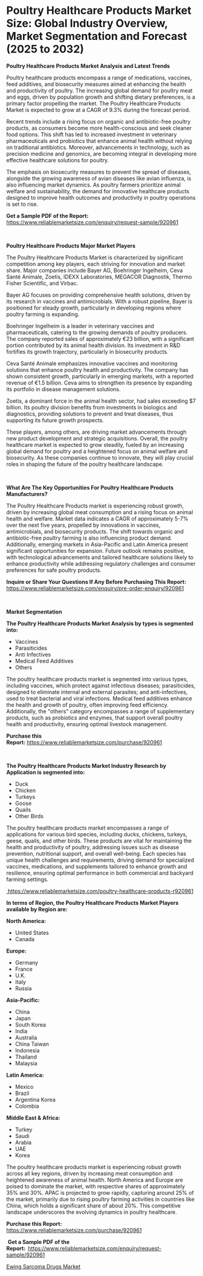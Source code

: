 <p><h1>Poultry Healthcare Products Market Size: Global Industry Overview, Market Segmentation and Forecast (2025 to 2032)</h1></p><p><strong>Poultry Healthcare Products Market Analysis and Latest Trends</strong></p>
<p><p>Poultry healthcare products encompass a range of medications, vaccines, feed additives, and biosecurity measures aimed at enhancing the health and productivity of poultry. The increasing global demand for poultry meat and eggs, driven by population growth and shifting dietary preferences, is a primary factor propelling the market. The Poultry Healthcare Products Market is expected to grow at a CAGR of 9.3% during the forecast period. </p><p>Recent trends include a rising focus on organic and antibiotic-free poultry products, as consumers become more health-conscious and seek cleaner food options. This shift has led to increased investment in veterinary pharmaceuticals and probiotics that enhance animal health without relying on traditional antibiotics. Moreover, advancements in technology, such as precision medicine and genomics, are becoming integral in developing more effective healthcare solutions for poultry.</p><p>The emphasis on biosecurity measures to prevent the spread of diseases, alongside the growing awareness of avian diseases like avian influenza, is also influencing market dynamics. As poultry farmers prioritize animal welfare and sustainability, the demand for innovative healthcare products designed to improve health outcomes and productivity in poultry operations is set to rise.</p></p>
<p><strong>Get a Sample PDF of the Report:&nbsp;</strong> <a href="https://www.reliablemarketsize.com/enquiry/request-sample/920961?utm_campaign=2315&utm_medium=2&utm_source=Github&utm_content=ia&utm_term=07032025&utm_id=poultry-healthcare-products">https://www.reliablemarketsize.com/enquiry/request-sample/920961</a></p>
<p>&nbsp;</p>
<p><strong>Poultry Healthcare Products Major Market Players</strong></p>
<p><p>The Poultry Healthcare Products Market is characterized by significant competition among key players, each striving for innovation and market share. Major companies include Bayer AG, Boehringer Ingelheim, Ceva Santé Animale, Zoetis, IDEXX Laboratories, MEGACOR Diagnostik, Thermo Fisher Scientific, and Virbac.</p><p>Bayer AG focuses on providing comprehensive health solutions, driven by its research in vaccines and antimicrobials. With a robust pipeline, Bayer is positioned for steady growth, particularly in developing regions where poultry farming is expanding.</p><p>Boehringer Ingelheim is a leader in veterinary vaccines and pharmaceuticals, catering to the growing demands of poultry producers. The company reported sales of approximately €23 billion, with a significant portion contributed by its animal health division. Its investment in R&D fortifies its growth trajectory, particularly in biosecurity products.</p><p>Ceva Santé Animale emphasizes innovative vaccines and monitoring solutions that enhance poultry health and productivity. The company has shown consistent growth, particularly in emerging markets, with a reported revenue of €1.5 billion. Ceva aims to strengthen its presence by expanding its portfolio in disease management solutions.</p><p>Zoetis, a dominant force in the animal health sector, had sales exceeding $7 billion. Its poultry division benefits from investments in biologics and diagnostics, providing solutions to prevent and treat diseases, thus supporting its future growth prospects.</p><p>These players, among others, are driving market advancements through new product development and strategic acquisitions. Overall, the poultry healthcare market is expected to grow steadily, fueled by an increasing global demand for poultry and a heightened focus on animal welfare and biosecurity. As these companies continue to innovate, they will play crucial roles in shaping the future of the poultry healthcare landscape.</p></p>
<p>&nbsp;</p>
<p><strong>What Are The Key Opportunities For Poultry Healthcare Products Manufacturers?</strong></p>
<p><p>The Poultry Healthcare Products market is experiencing robust growth, driven by increasing global meat consumption and a rising focus on animal health and welfare. Market data indicates a CAGR of approximately 5-7% over the next five years, propelled by innovations in vaccines, antimicrobials, and biosecurity products. The shift towards organic and antibiotic-free poultry farming is also influencing product demand. Additionally, emerging markets in Asia-Pacific and Latin America present significant opportunities for expansion. Future outlook remains positive, with technological advancements and tailored healthcare solutions likely to enhance productivity while addressing regulatory challenges and consumer preferences for safe poultry products.</p></p>
<p><strong>Inquire or Share Your Questions If Any Before Purchasing This Report:</strong> <a href="https://www.reliablemarketsize.com/enquiry/pre-order-enquiry/920961?utm_campaign=2315&utm_medium=2&utm_source=Github&utm_content=ia&utm_term=07032025&utm_id=poultry-healthcare-products">https://www.reliablemarketsize.com/enquiry/pre-order-enquiry/920961</a></p>
<p>&nbsp;</p>
<p><strong>Market Segmentation</strong></p>
<p><strong>The Poultry Healthcare Products Market Analysis by types is segmented into:</strong></p>
<p><ul><li>Vaccines</li><li>Parasiticides</li><li>Anti Infectives</li><li>Medical Feed Additives</li><li>Others</li></ul></p>
<p><p>The poultry healthcare products market is segmented into various types, including vaccines, which protect against infectious diseases; parasiticides, designed to eliminate internal and external parasites; and anti-infectives, used to treat bacterial and viral infections. Medical feed additives enhance the health and growth of poultry, often improving feed efficiency. Additionally, the "others" category encompasses a range of supplementary products, such as probiotics and enzymes, that support overall poultry health and productivity, ensuring optimal livestock management.</p></p>
<p><strong>Purchase this Report:&nbsp;</strong><a href="https://www.reliablemarketsize.com/purchase/920961?utm_campaign=2315&utm_medium=2&utm_source=Github&utm_content=ia&utm_term=07032025&utm_id=poultry-healthcare-products">https://www.reliablemarketsize.com/purchase/920961</a></p>
<p>&nbsp;</p>
<p><strong>The Poultry Healthcare Products Market Industry Research by Application is segmented into:</strong></p>
<p><ul><li>Duck</li><li>Chicken</li><li>Turkeys</li><li>Goose</li><li>Quails</li><li>Other Birds</li></ul></p>
<p><p>The poultry healthcare products market encompasses a range of applications for various bird species, including ducks, chickens, turkeys, geese, quails, and other birds. These products are vital for maintaining the health and productivity of poultry, addressing issues such as disease prevention, nutritional support, and overall well-being. Each species has unique health challenges and requirements, driving demand for specialized vaccines, medications, and supplements tailored to enhance growth and resilience, ensuring optimal performance in both commercial and backyard farming settings.</p></p>
<p><a href="https://www.reliablemarketsize.com/poultry-healthcare-products-r920961?utm_campaign=2315&utm_medium=2&utm_source=Github&utm_content=ia&utm_term=07032025&utm_id=poultry-healthcare-products">&nbsp;https://www.reliablemarketsize.com/poultry-healthcare-products-r920961</a></p>
<p><strong>In terms of Region, the Poultry Healthcare Products Market Players available by Region are:</strong></p>
<p>
    <p> <strong> North America: </strong>
        <ul>
            <li>United States</li>
            <li>Canada</li>
        </ul>
        </p> 
    <p> <strong> Europe: </strong>
        <ul>
            <li>Germany</li>
            <li>France</li>
            <li>U.K.</li>
            <li>Italy</li>
            <li>Russia</li>
        </ul>
        </p> 
    <p> <strong> Asia-Pacific: </strong>
        <ul>
            <li>China</li>
            <li>Japan</li>
            <li>South Korea</li>
            <li>India</li>
            <li>Australia</li>
            <li>China Taiwan</li>
            <li>Indonesia</li>
            <li>Thailand</li>
            <li>Malaysia</li>
        </ul>
        </p> 
    <p> <strong> Latin America: </strong>
        <ul>
            <li>Mexico</li>
            <li>Brazil</li>
            <li>Argentina Korea</li>
            <li>Colombia</li>
        </ul>
        </p> 
    <p> <strong> Middle East & Africa: </strong>
        <ul>
            <li>Turkey</li>
            <li>Saudi</li>
            <li>Arabia</li>
            <li>UAE</li>
            <li>Korea</li>
        </ul>
    </p>
    </p>
<p><p>The poultry healthcare products market is experiencing robust growth across all key regions, driven by increasing meat consumption and heightened awareness of animal health. North America and Europe are poised to dominate the market, with respective shares of approximately 35% and 30%. APAC is projected to grow rapidly, capturing around 25% of the market, primarily due to rising poultry farming activities in countries like China, which holds a significant share of about 20%. This competitive landscape underscores the evolving dynamics in poultry healthcare.</p></p>
<p><strong>Purchase this Report: </strong><a href="https://www.reliablemarketsize.com/purchase/920961?utm_campaign=2315&utm_medium=2&utm_source=Github&utm_content=ia&utm_term=07032025&utm_id=poultry-healthcare-products">https://www.reliablemarketsize.com/purchase/920961</a></p>
<p>&nbsp;<strong>Get a Sample PDF of the Report:&nbsp;&nbsp;</strong><a href="https://www.reliablemarketsize.com/enquiry/request-sample/920961?utm_campaign=2315&utm_medium=2&utm_source=Github&utm_content=ia&utm_term=07032025&utm_id=poultry-healthcare-products">https://www.reliablemarketsize.com/enquiry/request-sample/920961</a></p>
<p><strong></strong></p>
<p><p><a href="https://github.com/shondapmbau/Market-Research-Report-List-1/blob/main/ewing-sarcoma-drugs-market.md?utm_campaign=2315&utm_medium=2&utm_source=Github&utm_content=ia&utm_term=07032025&utm_id=poultry-healthcare-products">Ewing Sarcoma Drugs Market</a></p></p>